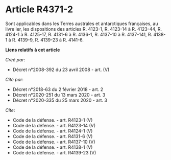 # Article R4371-2

Sont applicables dans les Terres australes et antarctiques françaises, au livre Ier, les dispositions des articles R. 4123-1,
R. 4123-14 à R. 4123-44, R. 4124-1 à R. 4125-17, R. 4131-6 à R. 4136-1, R. 4137-10 à R. 4137-141, R. 4138-1 à R. 4139-9, R.
4139-23 à R. 4141-6.

**Liens relatifs à cet article**

_Créé par_:

  - Décret n°2008-392 du 23 avril 2008 - art. (V)

_Cité par_:

  - Décret n°2018-63 du 2 février 2018 - art. 2
  - Décret n°2020-251 du 13 mars 2020 - art. 3
  - Décret n°2020-335 du 25 mars 2020 - art. 3

_Cite_:

  - Code de la défense. - art. R4123-1 (V)
  - Code de la défense. - art. R4123-14 (V)
  - Code de la défense. - art. R4124-1 (V)
  - Code de la défense. - art. R4131-6 (V)
  - Code de la défense. - art. R4137-10 (V)
  - Code de la défense. - art. R4138-1 (V)
  - Code de la défense. - art. R4139-23 (V)
